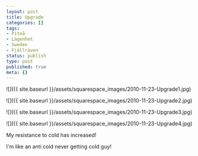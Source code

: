 ```yaml
---
layout: post
title: Upgrade
categories: []
tags:
- Piteå
- Lägenhet
- Sweden
- Fjällräven
status: publish
type: post
published: true
meta: {}
---
```


![]({{ site.baseurl }}/assets/squarespace_images/2010-11-23-Upgrade1.jpg)

![]({{ site.baseurl }}/assets/squarespace_images/2010-11-23-Upgrade2.jpg)

![]({{ site.baseurl }}/assets/squarespace_images/2010-11-23-Upgrade3.jpg)

![]({{ site.baseurl }}/assets/squarespace_images/2010-11-23-Upgrade4.jpg)

My resistance to cold has increased!

I'm like an anti cold never getting cold guy!
